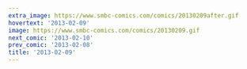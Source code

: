```yaml
---
extra_image: https://www.smbc-comics.com/comics/20130209after.gif
hovertext: '2013-02-09'
image: https://www.smbc-comics.com/comics/20130209.gif
next_comic: '2013-02-10'
prev_comic: '2013-02-08'
title: '2013-02-09'
---
```


